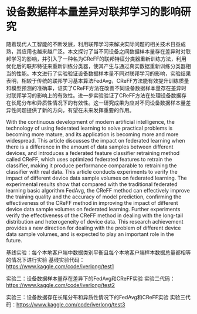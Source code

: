 # 设备数据样本量差异对联邦学习的影响研究
随着现代人工智能的不断发展，利用联邦学习来解决实际问题的相关技术日益成熟，其应用也越来越广泛。本文探讨了当不同设备之间数据样本量存在差异时对联邦学习的影响，并引入了一种名为CReFF的联邦特征分类器重新训练方法，利用优化后的联邦特征来重新训练分类器，使其产生与通过真实数据重新训练分类器相当的性能。本文进行了实验验证设备数据样本量不同对联邦学习的影响，实验结果表明，相较于传统的联邦学习基本算法FedAvg，CReFF方法能有效提升训练质量和模型预测的准确率，证实了CReFF方法在改善不同设备数据样本量存在差异时对联邦学习的影响上的有效性。进一步实验验证了CReFF方法在处理设备数据存在长尾分布和异质性情况下的有效性。这一研究成果为应对不同设备数据样本量差异性问题提供了新的方向，有望在未来发挥重要的作用。

With the continuous development of modern artificial intelligence, the technology of using federated learning to solve practical problems is becoming more mature, and its application is becoming more and more widespread. This article discusses the impact on federated learning when there is a difference in the amount of data samples between different devices, and introduces a federated feature classifier retraining method called CReFF, which uses optimized federated features to retrain the classifier, making it produce performance comparable to retraining the classifier with real data. This article conducts experiments to verify the impact of different device data sample volumes on federated learning. The experimental results show that compared with the traditional federated learning basic algorithm FedAvg, the CReFF method can effectively improve the training quality and the accuracy of model prediction, confirming the effectiveness of the CReFF method in improving the impact of different device data sample volumes on federated learning. Further experiments verify the effectiveness of the CReFF method in dealing with the long-tail distribution and heterogeneity of device data. This research achievement provides a new direction for dealing with the problem of different device data sample volumes, and is expected to play an important role in the future.


基线实验：每个本地客户端中数据类别平衡且每个本地客户端样本数据总量都相等的情况下进行实验
基线实验代码：https://www.kaggle.com/code/iverlong/test1

实验二：设备数据样本量存在差异下的FedAvg和CReFF实验
实验二代码：https://www.kaggle.com/code/iverlong/test2

实验三：设备数据存在长尾分布和异质性情况下的FedAvg和CReFF实验
实验三代码：https://www.kaggle.com/code/iverlong/test3
